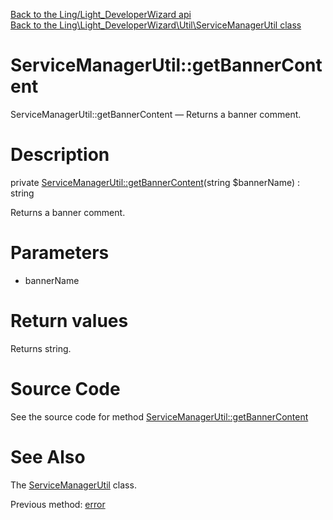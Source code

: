 [Back to the Ling/Light_DeveloperWizard api](https://github.com/lingtalfi/Light_DeveloperWizard/blob/master/doc/api/Ling/Light_DeveloperWizard.md)<br>
[Back to the Ling\Light_DeveloperWizard\Util\ServiceManagerUtil class](https://github.com/lingtalfi/Light_DeveloperWizard/blob/master/doc/api/Ling/Light_DeveloperWizard/Util/ServiceManagerUtil.md)


ServiceManagerUtil::getBannerContent
================



ServiceManagerUtil::getBannerContent — Returns a banner comment.




Description
================


private [ServiceManagerUtil::getBannerContent](https://github.com/lingtalfi/Light_DeveloperWizard/blob/master/doc/api/Ling/Light_DeveloperWizard/Util/ServiceManagerUtil/getBannerContent.md)(string $bannerName) : string




Returns a banner comment.




Parameters
================


- bannerName

    


Return values
================

Returns string.








Source Code
===========
See the source code for method [ServiceManagerUtil::getBannerContent](https://github.com/lingtalfi/Light_DeveloperWizard/blob/master/Util/ServiceManagerUtil.php#L693-L700)


See Also
================

The [ServiceManagerUtil](https://github.com/lingtalfi/Light_DeveloperWizard/blob/master/doc/api/Ling/Light_DeveloperWizard/Util/ServiceManagerUtil.md) class.

Previous method: [error](https://github.com/lingtalfi/Light_DeveloperWizard/blob/master/doc/api/Ling/Light_DeveloperWizard/Util/ServiceManagerUtil/error.md)<br>


